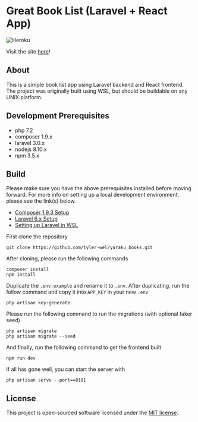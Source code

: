 # Great Book List (Laravel + React App)

![Heroku](https://heroku-badge.herokuapp.com/?app=pure-river-32168)

Visit the site [here](https://pure-river-32168.herokuapp.com/)!


## About 
This is a simple book list app using Laravel backend and React frontend. 
The project was originally built using WSL, but should be buildable on any UNIX platform.

## Development Prerequisites
- php 7.2
- composer 1.9.x
- laravel 3.0.x
- nodejs 8.10.x
- npm 3.5.x

## Build
Please make sure you have the above prerequisites installed before moving forward. For more info on setting up a local development environment, please see the link(s) below.
- [Composer 1.9.3 Setup](https://getcomposer.org/download/)
- [Laravel 6.x Setup](https://laravel.com/docs/6.x)
- [Setting up Laravel in WSL]()

First clone the repository
```
git clone https://github.com/tyler-wel/yaraku_books.git
```

After cloning, please run the following commands
```
composer install
npm install
```

Duplicate the `.env.example` and rename it to `.env`. 
After duplicating, run the follow command and copy it into `APP_KEY` in your new `.env`
```
php artisan key:generate
```

Please run the following command to run the migrations (with optional faker seed)
```
php artisan migrate
php artisan migrate --seed
```

And finally, run the following command to get the frontend built
```
npm run dev
```

If all has gone well, you can start the server with
```
php artisan serve --port==8181
```

## License
This project is open-sourced software licensed under the [MIT license](https://opensource.org/licenses/MIT).
